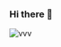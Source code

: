 ### Hi there 👋
![vvv](http://t1.gstatic.com/licensed-image?q=tbn:ANd9GcRJmdYq7SXWx1zvlpZMmaK08zOzgNfLf0IE8AbgW72vo49fyQLyfEtvoF9sQyQ2dpRFvhQhiXeRNErogFcaAMA)


<!--
**ronitafter/ronitafter** is a ✨ _special_ ✨ repository because its `README.md` (this file) appears on your GitHub profile.
Here are some ideas to get you started:

- 🔭 I’m currently working on ...
- 🌱 I’m currently learning ...
- 👯 I’m looking to collaborate on ...
- 🤔 I’m looking for help with ...
- 💬 Ask me about ...
- 📫 How to reach me: ...
- 😄 Pronouns: ...
- ⚡ Fun fact: ...
-->
